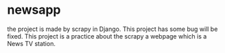 # newsapp
the project is made by scrapy in Django.
This project has some bug will be fixed.
This project is a practice about the scrapy a webpage which is a News TV station. 
